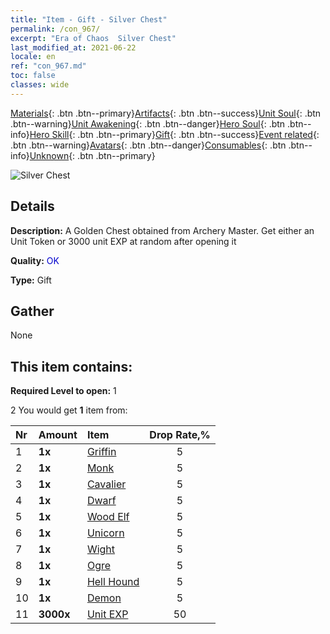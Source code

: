 ```yaml
---
title: "Item - Gift - Silver Chest"
permalink: /con_967/
excerpt: "Era of Chaos  Silver Chest"
last_modified_at: 2021-06-22
locale: en
ref: "con_967.md"
toc: false
classes: wide
---
```

 [Materials](/Items/){: .btn .btn--primary}[Artifacts](/Items/Artifacts/){: .btn .btn--success}[Unit Soul](/Items/UnitSoul/){: .btn .btn--warning}[Unit Awakening](/Items/UnitAwakening/){: .btn .btn--danger}[Hero Soul](/Items/HeroSoul/){: .btn .btn--info}[Hero Skill](/Items/HeroSkill/){: .btn .btn--primary}[Gift](/Items/Gift/){: .btn .btn--success}[Event related](/Items/Events/){: .btn .btn--warning}[Avatars](/Items/Avatars/){: .btn .btn--danger}[Consumables](/Items/Consumables/){: .btn .btn--info}[Unknown](/Items/Unknown/){: .btn .btn--primary}

 ![Silver Chest](/images/t/i_50002.png)

## Details
 **Description:** A Golden Chest obtained from Archery Master. Get either an Unit Token or 3000 unit EXP at random after opening it

 **Quality:** <span style="color: #0000CD">OK</span>

 **Type:** Gift

## Gather

  None

## This item contains:

 **Required Level to open:** 1

 2 You would get **1** item  from:

  | Nr | Amount |     Item    | Drop Rate,% |
  |:---|:-------|:------------|:---------:|
  | 1 |  **1x** | [Griffin](/Items/unt_192/) | 5 | 
  | 2 |  **1x** | [Monk](/Items/unt_194/) | 5 | 
  | 3 |  **1x** | [Cavalier ](/Items/unt_195/) | 5 | 
  | 4 |  **1x** | [Dwarf](/Items/unt_200/) | 5 | 
  | 5 |  **1x** | [Wood Elf](/Items/unt_201/) | 5 | 
  | 6 |  **1x** | [Unicorn](/Items/unt_204/) | 5 | 
  | 7 |  **1x** | [Wight](/Items/unt_210/) | 5 | 
  | 8 |  **1x** | [Ogre](/Items/unt_220/) | 5 | 
  | 9 |  **1x** | [Hell Hound](/Items/unt_228/) | 5 | 
  | 10 |  **1x** | [Demon](/Items/unt_229/) | 5 | 
  | 11 |  **3000x** | [Unit EXP](/Items/con_902/) | 50 | 

